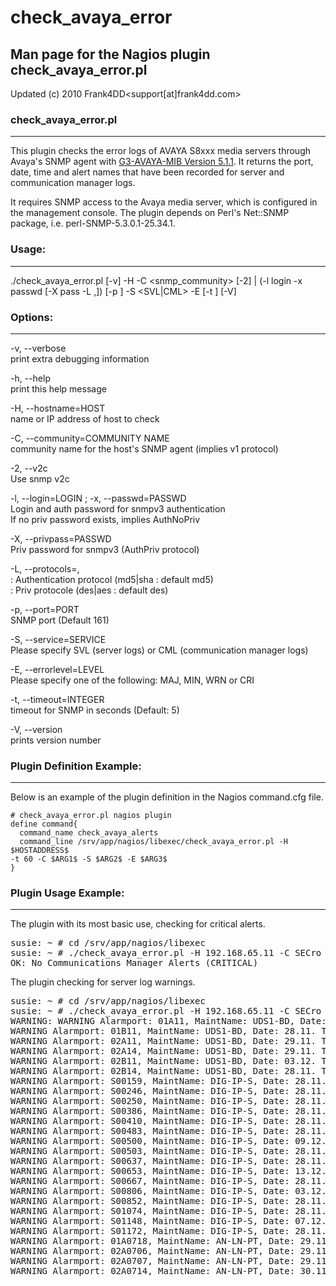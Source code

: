 # check_avaya_error

## Man page for the Nagios plugin check_avaya_error.pl

Updated (c) 2010 Frank4DD<support[at]frank4dd.com>

### check_avaya_error.pl

* * *

This plugin checks the error logs of AVAYA S8xxx media servers through Avaya's SNMP agent with [G3-AVAYA-MIB Version 5.1.1](avaya/g3mib.asn1). It returns the port, date, time and alert names that have been recorded for server and communication manager logs.

It requires SNMP access to the Avaya media server, which is configured in the management console. The plugin depends on Perl's Net::SNMP package, i.e. perl-SNMP-5.3.0.1-25.34.1.

### Usage:

* * *

./check_avaya_error.pl [-v] -H <host> -C <snmp_community> [-2] | (-l login -x passwd [-X pass -L <authp>,<privp>]) [-p <port>] -S <SVL|CML> -E <errorlevel> [-t <timeout>] [-V]

### Options:

* * *

-v, --verbose  
      print extra debugging information

-h, --help  
      print this help message

-H, --hostname=HOST  
      name or IP address of host to check

-C, --community=COMMUNITY NAME  
      community name for the host's SNMP agent (implies v1 protocol)

-2, --v2c  
      Use snmp v2c

-l, --login=LOGIN ; -x, --passwd=PASSWD  
      Login and auth password for snmpv3 authentication  
      If no priv password exists, implies AuthNoPriv

-X, --privpass=PASSWD  
      Priv password for snmpv3 (AuthPriv protocol)

-L, --protocols=<authproto>,<privproto>  
      <authproto> : Authentication protocol (md5|sha : default md5)  
      <privproto> : Priv protocole (des|aes : default des)

-p, --port=PORT  
      SNMP port (Default 161)

-S, --service=SERVICE  
      Please specify SVL (server logs) or CML (communication manager logs)

-E, --errorlevel=LEVEL  
      Please specify one of the following: MAJ, MIN, WRN or CRI

-t, --timeout=INTEGER  
      timeout for SNMP in seconds (Default: 5)

-V, --version  
      prints version number

### Plugin Definition Example:

* * *

Below is an example of the plugin definition in the Nagios command.cfg file.

    # check_avaya_error.pl nagios plugin
    define command{
      command_name check_avaya_alerts
      command_line /srv/app/nagios/libexec/check_avaya_error.pl -H $HOSTADDRESS$
    -t 60 -C $ARG1$ -S $ARG2$ -E $ARG3$
    }

### Plugin Usage Example:

* * *

The plugin with its most basic use, checking for critical alerts.

<pre class="code">susie: ~ # cd /srv/app/nagios/libexec
susie: ~ # ./check_avaya_error.pl -H 192.168.65.11 -C SECro -S CML -E CRI
OK: No Communications Manager Alerts (CRITICAL)</pre>

The plugin checking for server log warnings.

<pre class="code">susie: ~ # cd /srv/app/nagios/libexec
susie: ~ # ./check_avaya_error.pl -H 192.168.65.11 -C SECro -S CML -E WRN
WARNING: WARNING Alarmport: 01A11, MaintName: UDS1-BD, Date: 28.11. Time: 22:17
WARNING Alarmport: 01B11, MaintName: UDS1-BD, Date: 28.11. Time: 22:17
WARNING Alarmport: 02A11, MaintName: UDS1-BD, Date: 29.11. Time: 15:32
WARNING Alarmport: 02A14, MaintName: UDS1-BD, Date: 29.11. Time: 15:32
WARNING Alarmport: 02B11, MaintName: UDS1-BD, Date: 03.12. Time: 12:08
WARNING Alarmport: 02B14, MaintName: UDS1-BD, Date: 28.11. Time: 22:17
WARNING Alarmport: S00159, MaintName: DIG-IP-S, Date: 28.11. Time: 22:21
WARNING Alarmport: S00246, MaintName: DIG-IP-S, Date: 28.11. Time: 22:21
WARNING Alarmport: S00250, MaintName: DIG-IP-S, Date: 28.11. Time: 22:21
WARNING Alarmport: S00386, MaintName: DIG-IP-S, Date: 28.11. Time: 22:21
WARNING Alarmport: S00410, MaintName: DIG-IP-S, Date: 28.11. Time: 22:21
WARNING Alarmport: S00483, MaintName: DIG-IP-S, Date: 28.11. Time: 22:21
WARNING Alarmport: S00500, MaintName: DIG-IP-S, Date: 09.12. Time: 10:50
WARNING Alarmport: S00503, MaintName: DIG-IP-S, Date: 28.11. Time: 22:21
WARNING Alarmport: S00637, MaintName: DIG-IP-S, Date: 28.11. Time: 22:21
WARNING Alarmport: S00653, MaintName: DIG-IP-S, Date: 13.12. Time: 12:52
WARNING Alarmport: S00667, MaintName: DIG-IP-S, Date: 28.11. Time: 22:21
WARNING Alarmport: S00806, MaintName: DIG-IP-S, Date: 03.12. Time: 12:57
WARNING Alarmport: S00852, MaintName: DIG-IP-S, Date: 28.11. Time: 22:21
WARNING Alarmport: S01074, MaintName: DIG-IP-S, Date: 28.11. Time: 22:21
WARNING Alarmport: S01148, MaintName: DIG-IP-S, Date: 07.12. Time: 13:21
WARNING Alarmport: S01172, MaintName: DIG-IP-S, Date: 28.11. Time: 22:21
WARNING Alarmport: 01A0718, MaintName: AN-LN-PT, Date: 29.11. Time: 22:15
WARNING Alarmport: 02A0706, MaintName: AN-LN-PT, Date: 29.11. Time: 22:16
WARNING Alarmport: 02A0707, MaintName: AN-LN-PT, Date: 29.11. Time: 22:16
WARNING Alarmport: 02A0714, MaintName: AN-LN-PT, Date: 30.11. Time: 22:15</pre>
